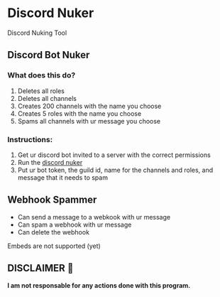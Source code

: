 # Discord Nuker
Discord Nuking Tool

## Discord Bot Nuker
### What does this do?
1. Deletes all roles
2. Deletes all channels
3. Creates 200 channels with the name you choose
4. Creates 5 roles with the name you choose
5. Spams all channels with ur message you choose

### Instructions:
1. Get ur discord bot invited to a server with the correct permissions
2. Run the [discord nuker](https://github.com/JethiYippee/discord-nuker/releases/download/v5.0/Nuker-v5.exe)
3. Put ur bot token, the guild id, name for the channels and roles, and message that it needs to spam

## Webhook Spammer
- Can send a message to a webkook with ur message
- Can spam a webhook with ur message
- Can delete the webhook

Embeds are not supported (yet)

## DISCLAIMER 🚨
**I am not responsable for any actions done with this program.**
